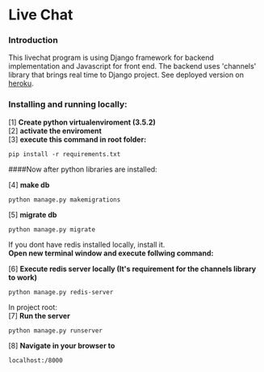 # Live Chat

### Introduction
This livechat program is using Django framework for backend implementation 
and Javascript for front end. The backend uses 'channels' library that brings real time to Django project.
See deployed version on [heroku](djlivechat.herokuapp.com).
 
### Installing and running locally:
[1] __Create python virtualenviroment (3.5.2)__  
[2] __activate the enviroment__  
[3] __execute this command in root folder:__  
  
```
pip install -r requirements.txt
```
  
####Now after python libraries are installed: 
  
[4] __make db__  
```
python manage.py makemigrations
```
[5] __migrate db__  
```
python manage.py migrate
```
If you dont have redis installed locally, install it.  
__Open new terminal window and execute follwing command:__  
  
[6] __Execute redis server locally (It's requirement for the channels library to work)__  
```
python manage.py redis-server
```
 In project root:  
[7] __Run the server__    
```
python manage.py runserver
```
[8] __Navigate in your browser to__   
```
localhost:/8000
```

 